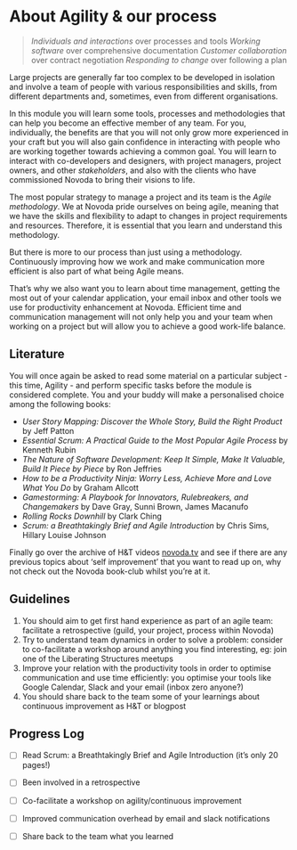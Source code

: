 # About Agility & our process

> *Individuals and interactions* over processes and tools
*Working software* over comprehensive documentation
*Customer collaboration* over contract negotiation
*Responding to change* over following a plan

Large projects are generally far too complex to be developed in isolation and involve a team of people with various responsibilities and skills, from different departments and, sometimes, even from different organisations.

In this module you will learn some tools, processes and methodologies that can help you become an effective member of any team. For you, individually, the benefits are that you will not only grow more experienced in your craft but you will also gain confidence in interacting with people who are working together towards achieving a common goal. You will learn to interact with co-developers and designers, with project managers, project owners, and other *stakeholders*, and also with the clients who have commissioned Novoda to bring their visions to life.

The most popular strategy to manage a project and its team is the *Agile methodology*. We at Novoda pride ourselves on being agile, meaning that we have the skills and flexibility to adapt to changes in project requirements and resources. Therefore, it is essential that you learn and understand this methodology.

But there is more to our process than just using a methodology. Continuously improving how we work and make communication more efficient is also part of what being Agile means.

That’s why we also want you to learn about time management, getting the most out of your calendar application, your email inbox and other tools we use for productivity enhancement at Novoda. Efficient time and communication management will not only help you and your team when working on a project but will allow you to achieve a good work-life balance.

## Literature

You will once again be asked to read some material on a particular subject - this time, Agility - and perform specific tasks before the module is considered complete. You and your buddy will make a personalised choice among the following books:

- *User Story Mapping: Discover the Whole Story, Build the Right Product* by Jeff Patton
- *Essential Scrum: A Practical Guide to the Most Popular Agile Process* by Kenneth Rubin
- *The Nature of Software Development: Keep It Simple, Make It Valuable, Build It Piece by Piece* by Ron Jeffries
- *How to be a Productivity Ninja: Worry Less, Achieve More and Love What You Do*  by
Graham Allcott
- *Gamestorming: A Playbook for Innovators, Rulebreakers, and Changemakers* by Dave Gray, Sunni Brown, James Macanufo
- *Rolling Rocks Downhill* by Clark Ching
- *Scrum: a Breathtakingly Brief and Agile Introduction* by Chris Sims, Hillary Louise Johnson

Finally go over the archive of H&T videos [novoda.tv](https://novoda.tv/#/discovery) and see if there are any previous topics about ‘self improvement’ that you want to read up on, why not check out the Novoda book-club whilst you’re at it.

## Guidelines

1. You should aim to get first hand experience as part of an agile team: facilitate a retrospective (guild, your project, process within Novoda)
2. Try to understand team dynamics in order to solve a problem: consider to co-facilitate a workshop around anything you find interesting, eg: join one of the Liberating Structures meetups
3. Improve your relation with the productivity tools in order to optimise communication and use time efficiently:  you optimise your tools like Google Calendar, Slack and your email (inbox zero anyone?)
4. You should share back to the team some of your learnings about continuous improvement as H&T or blogpost

## Progress Log
- [ ] Read Scrum: a Breathtakingly Brief and Agile Introduction (it’s only 20 pages!)

- [ ] Been involved in a retrospective

- [ ] Co-facilitate a workshop on agility/continuous improvement

- [ ] Improved communication overhead by email and slack notifications

- [ ] Share back to the team what you learned
